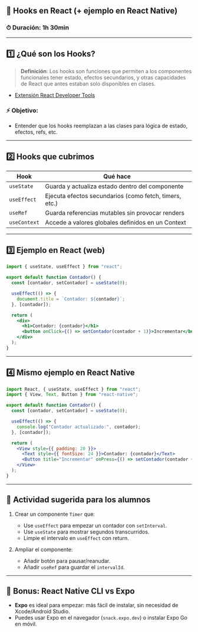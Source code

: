 

## 🧠 Hooks en React (+ ejemplo en React Native)

### ⏱ Duración: 1h 30min  

---

## 1️⃣ ¿Qué son los Hooks?

> **Definición**: Los hooks son funciones que permiten a los componentes funcionales tener estado, efectos secundarios, y otras capacidades de React que antes estaban solo disponibles en clases.

- [Extensión React Developer Tools](https://chromewebstore.google.com/detail/react-developer-tools/fmkadmapgofadopljbjfkapdkoienihi)

### ⚡ Objetivo:
- Entender que los hooks reemplazan a las clases para lógica de estado, efectos, refs, etc.

---

## 2️⃣ Hooks que cubrimos

| Hook         | Qué hace                                                  |
|--------------|-----------------------------------------------------------|
| `useState`   | Guarda y actualiza estado dentro del componente           |
| `useEffect`  | Ejecuta efectos secundarios (como fetch, timers, etc.)    |
| `useRef`     | Guarda referencias mutables sin provocar renders          |
| `useContext` | Accede a valores globales definidos en un Context         |

---

## 3️⃣ Ejemplo en React (web)

```jsx
import { useState, useEffect } from "react";

export default function Contador() {
  const [contador, setContador] = useState(0);

  useEffect(() => {
    document.title = `Contador: ${contador}`;
  }, [contador]);

  return (
    <div>
      <h1>Contador: {contador}</h1>
      <button onClick={() => setContador(contador + 1)}>Incrementar</button>
    </div>
  );
}
```

---

## 4️⃣ Mismo ejemplo en React Native

```jsx
import React, { useState, useEffect } from "react";
import { View, Text, Button } from "react-native";

export default function Contador() {
  const [contador, setContador] = useState(0);

  useEffect(() => {
    console.log("Contador actualizado:", contador);
  }, [contador]);

  return (
    <View style={{ padding: 20 }}>
      <Text style={{ fontSize: 24 }}>Contador: {contador}</Text>
      <Button title="Incrementar" onPress={() => setContador(contador + 1)} />
    </View>
  );
}
```

---

## 🧪 Actividad sugerida para los alumnos

1. Crear un componente `Timer` que:
   - Use `useEffect` para empezar un contador con `setInterval`.
   - Use `useState` para mostrar segundos transcurridos.
   - Limpie el intervalo en `useEffect` con return.

2. Ampliar el componente:
   - Añadir botón para pausar/reanudar.
   - Añadir `useRef` para guardar el `intervalId`.

---

## 🎁 Bonus: React Native CLI vs Expo

- **Expo** es ideal para empezar: más fácil de instalar, sin necesidad de Xcode/Android Studio.
- Puedes usar Expo en el navegador (`snack.expo.dev`) o instalar Expo Go en móvil.